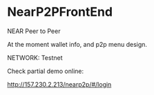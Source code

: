 # NearP2PFrontEnd
NEAR Peer to Peer

At the moment wallet info, and p2p menu design.

NETWORK: Testnet

Check partial demo online:

http://157.230.2.213/nearp2p/#/login

